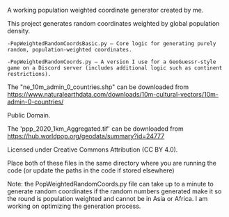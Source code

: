 A working population weighted coordinate generator created by me.

This project generates random coordinates weighted by global population density.

    -PopWeightedRandomCoordsBasic.py – Core logic for generating purely random, population-weighted coordinates.

    -PopWeightedRandomCoords.py – A version I use for a GeoGuessr-style game on a Discord server (includes additional logic such as continent restrictions).

The "ne_10m_admin_0_countries.shp" can be downloaded from https://www.naturalearthdata.com/downloads/10m-cultural-vectors/10m-admin-0-countries/

Public Domain.

The 'ppp_2020_1km_Aggregated.tif' can be downloaded from https://hub.worldpop.org/geodata/summary?id=24777

Licensed under Creative Commons Attribution (CC BY 4.0).



Place both of these files in the same directory where you are running the code (or update the paths in the code if stored elsewhere)

Note: the PopWeightedRandomCoords.py file can take up to a minute to generate random coordinates if the random numbers generated make it so the round is population weighted and cannot be in Asia or Africa. I am working on optimizing the generation process.
